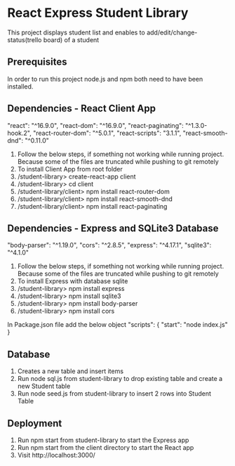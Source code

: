 # React Express Student Library
This project displays student list and enables to add/edit/change-status(trello board) of a student

## Prerequisites
In order to run this project node.js and npm both need to have been installed.
## Dependencies - React Client App
"react": "^16.9.0",
"react-dom": "^16.9.0",
"react-paginating": "^1.3.0-hook.2",
"react-router-dom": "^5.0.1",
"react-scripts": "3.1.1",
"react-smooth-dnd": "^0.11.0"

<ol>
<li>Follow the below steps, if something not working while running project. Because some of the files are truncated while pushing to git remotely</li>
<li>To install Client App from root folder</li>
<li>/student-library> create-react-app client</li>
<li>/student-library> cd client</li>
<li>/student-library/client> npm install react-router-dom</li>
<li>/student-library/client> npm install react-smooth-dnd</li>
<li>/student-library/client> npm install react-paginating</li>
</ol>

## Dependencies - Express and SQLite3 Database
"body-parser": "^1.19.0",
"cors": "^2.8.5",
"express": "^4.17.1",
"sqlite3": "^4.1.0"
<ol>
<li>Follow the below steps, if something not working while running project. Because some of the files are truncated while pushing to git remotely</li>
<li>To install Express with database sqlite</li>
<li>/student-library> npm install express</li>
<li>/student-library> npm install sqlite3</li>
<li>/student-library> npm install body-parser</li>
<li>/student-library> npm install cors</li>
</ol>

In Package.json file add the below object
"scripts": {
    "start": "node index.js"
}

## Database 
<ol>
<li>Creates a new table and insert items</li>
<li>Run node sql.js from student-library to drop existing table and create a new Student table</li>
<li>Run node seed.js from student-library to insert 2 rows into Student Table</li>
</ol>

## Deployment
<ol>
<li>Run npm start from student-library to start the Express app</li>
<li>Run npm start from the client directory to start the React app</li>
<li>Visit http://localhost:3000/</li>
</ol>


